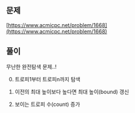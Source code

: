 ## 문제

[https://www.acmicpc.net/problem/1668](https://www.acmicpc.net/problem/1668)

## 풀이

무난한 완전탐색 문제..!

0. 트로피1부터 트로피n까지 탐색

1. 이전의 최대 높이보다 높다면 최대 높이(bound) 갱신

1. 보이는 트로피 수(count) 증가
